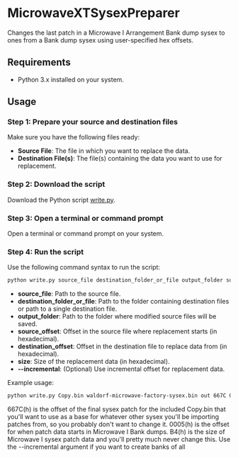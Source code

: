 # MicrowaveXTSysexPreparer
Changes the last patch in a Microwave I Arrangement Bank dump sysex to ones from a Bank dump sysex using user-specified hex offsets.

## Requirements

- Python 3.x installed on your system.

## Usage

### Step 1: Prepare your source and destination files

Make sure you have the following files ready:

- **Source File**: The file in which you want to replace the data.
- **Destination File(s)**: The file(s) containing the data you want to use for replacement.

### Step 2: Download the script

Download the Python script [write.py](#).

### Step 3: Open a terminal or command prompt

Open a terminal or command prompt on your system.

### Step 4: Run the script

Use the following command syntax to run the script:

```bash
python write.py source_file destination_folder_or_file output_folder source_offset destination_offset size [--incremental] [--chronological]
```

- **source_file**: Path to the source file.
- **destination_folder_or_file**: Path to the folder containing destination files or path to a single destination file.
- **output_folder**: Path to the folder where modified source files will be saved.
- **source_offset**: Offset in the source file where replacement starts (in hexadecimal).
- **destination_offset**: Offset in the destination file to replace data from (in hexadecimal).
- **size**: Size of the replacement data (in hexadecimal).
- **--incremental**: (Optional) Use incremental offset for replacement data.

Example usage:

```bash
python write.py Copy.bin waldorf-microwave-factory-sysex.bin out 667C 0005 B4 --incremental
```
667C(h) is the offset of the final sysex patch for the included Copy.bin that you'll want to use as a base for whatever other sysex you'll be importing patches from, so you probably don't want to change it.
0005(h) is the offset for when patch data starts in Microwave I Bank dumps.
B4(h) is the size of Microwave I sysex patch data and you'll pretty much never change this.
Use the --incremental argument if you want to create banks of all 
